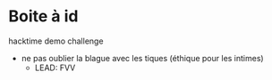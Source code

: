 # Boite à id
hacktime
demo
challenge

- ne pas oublier la blague avec les tiques (éthique pour les intimes)
    - LEAD: FVV


